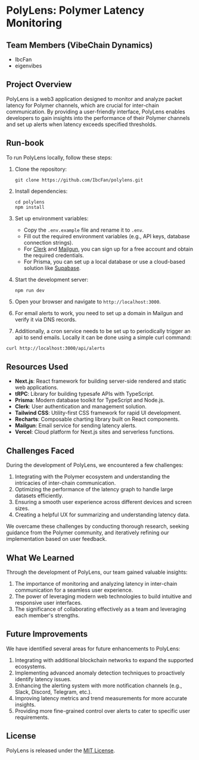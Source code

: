 # PolyLens: Polymer Latency Monitoring

## Team Members (VibeChain Dynamics)
- IbcFan
- eigenvibes

## Project Overview
PolyLens is a web3 application designed to monitor and analyze packet latency for Polymer channels, which are crucial for inter-chain communication. By providing a user-friendly interface, PolyLens enables developers to gain insights into the performance of their Polymer channels and set up alerts when latency exceeds specified thresholds.

## Run-book
To run PolyLens locally, follow these steps:

1. Clone the repository:
   ```
   git clone https://github.com/IbcFan/polylens.git
   ```

2. Install dependencies:
   ```
   cd polylens
   npm install
   ```

3. Set up environment variables:
   - Copy the `.env.example` file and rename it to `.env`. 
   - Fill out the required environment variables (e.g., API keys, database connection strings).
   - For [Clerk](clerk.com) and [Mailgun](https:/mailgun.com/), you can sign up for a free account and obtain the required credentials.
   - For Prisma, you can set up a local database or use a cloud-based solution like [Supabase](https://supabase.com/).

4. Start the development server:
   ```
   npm run dev
   ```

5. Open your browser and navigate to `http://localhost:3000`.

6. For email alerts to work, you need to set up a domain in Mailgun and verify it via DNS records.

7. Additionally, a cron service needs to be set up to periodically trigger an api to send emails.
Locally it can be done using a simple curl command:
```bash
curl http://localhost:3000/api/alerts 
```

## Resources Used
- **Next.js**: React framework for building server-side rendered and static web applications.
- **tRPC**: Library for building typesafe APIs with TypeScript.
- **Prisma**: Modern database toolkit for TypeScript and Node.js.
- **Clerk**: User authentication and management solution.
- **Tailwind CSS**: Utility-first CSS framework for rapid UI development.
- **Recharts**: Composable charting library built on React components.
- **Mailgun**: Email service for sending latency alerts.
- **Vercel**: Cloud platform for Next.js sites and serverless functions.

## Challenges Faced
During the development of PolyLens, we encountered a few challenges:

1. Integrating with the Polymer ecosystem and understanding the intricacies of inter-chain communication.
2. Optimizing the performance of the latency graph to handle large datasets efficiently.
3. Ensuring a smooth user experience across different devices and screen sizes.
4. Creating a helpful UX for summarizing and understanding latency data.

We overcame these challenges by conducting thorough research, seeking guidance from the Polymer community, and iteratively refining our implementation based on user feedback.

## What We Learned
Through the development of PolyLens, our team gained valuable insights:

1. The importance of monitoring and analyzing latency in inter-chain communication for a seamless user experience.
2. The power of leveraging modern web technologies to build intuitive and responsive user interfaces.
3. The significance of collaborating effectively as a team and leveraging each member's strengths.

## Future Improvements
We have identified several areas for future enhancements to PolyLens:

1. Integrating with additional blockchain networks to expand the supported ecosystems.
2. Implementing advanced anomaly detection techniques to proactively identify latency issues.
3. Enhancing the alerting system with more notification channels (e.g., Slack, Discord, Telegram, etc.).
4. Improving latency metrics and trend measurements for more accurate insights.
5. Providing more fine-grained control over alerts to cater to specific user requirements.

## License
PolyLens is released under the [MIT License](https://opensource.org/licenses/MIT).
